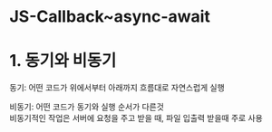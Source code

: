 # JS-Callback~async-await

# 1. 동기와 비동기

   동기: 어떤 코드가 위에서부터 아래까지 흐름대로 자연스럽게 실행

   비동기: 어떤 코드가 동기와 실행 순서가 다른것<br>
   비동기적인 작업은 서버에 요청을 주고 받을 때, 파일 입출력 받을때 주로 사용
  
  
